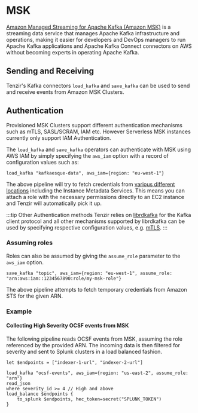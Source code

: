 # MSK

[Amazon Managed Streaming for Apache Kafka (Amazon
MSK)](https://aws.amazon.com/msk/) is a streaming data service that manages
Apache Kafka infrastructure and operations, making it easier for developers and
DevOps managers to run Apache Kafka applications and Apache Kafka Connect
connectors on AWS without becoming experts in operating Apache Kafka.

## Sending and Receiving

Tenzir's Kafka connectors `load_kafka` and `save_kafka` can be used to send and
receive events from Amazon MSK Clusters.

## Authentication

Provisioned MSK Clusters support different authentication mechanisms such as
mTLS, SASL/SCRAM, IAM etc. However Serverless MSK instances currently only
support IAM Authentication.

The `load_kafka` and `save_kafka` operators can authenticate with MSK using AWS
IAM by simply specifying the `aws_iam` option with a record of configuration
values such as:

```tql
load_kafka "kafkaesque-data", aws_iam={region: "eu-west-1"}
```

The above pipeline will try to fetch credentials from [various different
locations](/next/tql2/operators/load_kafka#aws_iam--record-optional) including
the Instance Metadata Services. This means you can attach a role with the
necessary permissions directly to an EC2 instance and Tenzir will automatically
pick it up.

:::tip Other Authentication methods
Tenzir relies on [librdkafka](https://github.com/confluentinc/librdkafka) for
the Kafka client protocol and all other mechanisms supported by librdkafka can
be used by specifying respective configuration values, e.g.
[mTLS](https://github.com/confluentinc/librdkafka/wiki/Using-SSL-with-librdkafka).
:::

### Assuming roles

Roles can also be assumed by giving the `assume_role` parameter to the `aws_iam` option.

```tql
save_kafka "topic", aws_iam={region: "eu-west-1", assume_role: "arn:aws:iam::1234567890:role/my-msk-role"}
```

The above pipeline attempts to fetch temporary credentials from Amazon STS for
the given ARN.

### Example

#### Collecting High Severity OCSF events from MSK

The following pipeline reads OCSF events from MSK, assuming the role referenced by
the provided ARN. The incoming data is then filtered for severity and sent to
Splunk clusters in a load balanced fashion.

```tql
let $endpoints = ["indexer-1-url", "indexer-2-url"]

load_kafka "ocsf-events", aws_iam={region: "us-east-2", assume_role: "arn"}
read_json
where severity_id >= 4 // High and above
load_balance $endpoints {
    to_splunk $endpoints, hec_token=secret("SPLUNK_TOKEN")
}
```
